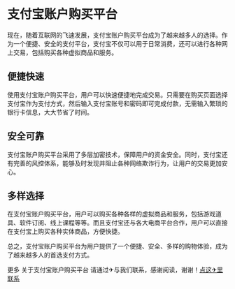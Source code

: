 # 支付宝账户购买平台

现在，随着互联网的飞速发展，支付宝账户购买平台成为了越来越多人的选择。作为一个便捷、安全的支付平台，支付宝不仅可以用于日常消费，还可以进行各种网上交易，包括购买各种虚拟商品和服务。

## 便捷快速

使用支付宝账户购买平台，用户可以快速便捷地完成交易。只需要在购买页面选择支付宝作为支付方式，然后输入支付宝账号和密码即可完成付款，无需输入繁琐的银行卡信息，大大节省了时间。

## 安全可靠

支付宝账户购买平台采用了多层加密技术，保障用户的资金安全。同时，支付宝还有完善的风控体系，能够及时发现并阻止各种网络欺诈行为，让用户的交易更加安心。

## 多样选择

在支付宝账户购买平台，用户可以购买各种各样的虚拟商品和服务，包括游戏道具、软件订阅、线上课程等等。而且支付宝还与各大电商平台合作，用户可以直接在支付宝上购买各种实体商品，方便快捷。

总之，支付宝账户购买平台为用户提供了一个便捷、安全、多样的购物体验，成为了越来越多人的首选支付方式。

更多 关于支付宝账户购买平台 请通过✈与我们联系，感谢阅读，谢谢！[点这✈里联系](https://1.k02.cc)